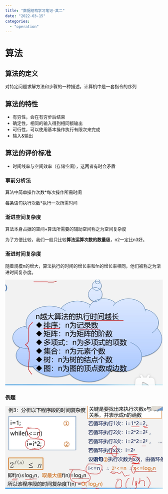```yaml
---
title: "数据结构学习笔记·其二"
date: "2022-03-15"
categories:
  - "operation"
---
```


# 算法

## 算法的定义

对特定问题求解方法和步骤的一种描述，计算机中是一套指令的序列

## 算法的特性

- 有穷性，会在有穷步后结束
- 确定性，相同的输入得到相同额输出
- 可行性，可以使用基本操作执行有限次来完成
- 输入&输出

## 算法的评价标准

- 时间线率与空间效率（存储空间），这两者有时会矛盾

### 事前分析法

算法中简单操作次数\*每次操作所需时间

每条语句执行次数\*执行一次所需时间

### 渐进空间复杂度

算法本身占据的空间+算法所需要的辅助空间称之为空间复杂度

为了方便比较，我们一般只比较**算法运算次数的数量级**，n2一定比n3好。

### 渐进时间复杂度

随着规模n的增大，算法执行的时间的增长率和fn的增长率相同，他们被称之为渐进时间复杂度。

![](images/屏幕截图-2022-03-15-104108.png)

### 例题

![](images/屏幕截图-2022-03-15-110628-2-1024x535.png)
